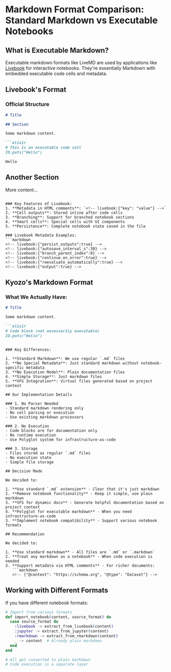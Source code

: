 # Markdown Format Comparison: Standard Markdown vs Executable Notebooks

## What is Executable Markdown?

Executable markdown formats like LiveMD are used by applications like [Livebook](https://livebook.dev/) for interactive notebooks. They're essentially Markdown with embedded executable code cells and metadata.

## Livebook's Format

### Official Structure
```markdown
# Title

## Section

Some markdown content.

```elixir
# This is an executable code cell
IO.puts("Hello")
```

<!-- livebook:{"output":true} -->

```
Hello
```

<!-- livebook:{"branch_parent_index":0} -->

## Another Section

More content...
```

### Key Features of Livebook:
1. **Metadata in HTML comments**: `<!-- livebook:{"key": "value"} -->`
2. **Cell outputs**: Stored inline after code cells
3. **Branching**: Support for branched notebook sections
4. **Smart cells**: Special cells with UI components
5. **Persistence**: Complete notebook state saved in the file

### Livebook Metadata Examples:
```markdown
<!-- livebook:{"persist_outputs":true} -->
<!-- livebook:{"autosave_interval_s":30} -->
<!-- livebook:{"branch_parent_index":0} -->
<!-- livebook:{"continue_on_error":true} -->
<!-- livebook:{"reevaluate_automatically":true} -->
<!-- livebook:{"output":true} -->
```

## Kyozo's Markdown Format

### What We Actually Have:
```markdown
# Title

Some markdown content.

```elixir
# Code block (not necessarily executable)
IO.puts("Hello")
```

<!-- livebook:{"enlightenment": {"suggestions": "..."}} -->
```

### Key Differences:

1. **Standard Markdown**: We use regular `.md` files
2. **No Special Metadata**: Just standard markdown without notebook-specific metadata
3. **No Execution Model**: Plain documentation files
4. **Simple Storage**: Just markdown files
5. **VFS Integration**: Virtual files generated based on project context

## Our Implementation Details

### 1. No Parser Needed
- Standard markdown rendering only
- No cell parsing or execution
- Use existing markdown processors

### 2. No Execution
- Code blocks are for documentation only
- No runtime execution
- Use Polyglot system for infrastructure-as-code

### 3. Storage
- Files stored as regular `.md` files
- No execution state
- Simple file storage

## Decision Made

We decided to:

1. **Use standard `.md` extension** - Clear that it's just markdown
2. **Remove notebook functionality** - Keep it simple, use plain markdown
3. **VFS for dynamic docs** - Generate helpful documentation based on project context
4. **Polyglot for executable markdown** - When you need infrastructure-as-code
3. **Implement notebook compatibility** - Support various notebook formats

## Recommendation

We decided to:

1. **Use standard markdown** - All files are `.md` or `.markdown`
2. **Treat any markdown as a notebook** - When code execution is needed
3. **Support metadata via HTML comments** - For richer documents:
   ```markdown
   <!-- {"@context": "https://schema.org", "@type": "Dataset"} -->
   ```

## Working with Different Formats

If you have different notebook formats:

```elixir
# Import from various formats
def import_notebook(content, source_format) do
  case source_format do
    :livebook -> extract_from_livebook(content)
    :jupyter -> extract_from_jupyter(content) 
    :rmarkdown -> extract_from_rmarkdown(content)
    _ -> content  # Already plain markdown
  end
end

# All get converted to plain markdown
# Code execution is a separate layer
```